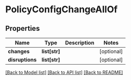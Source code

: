# PolicyConfigChangeAllOf

## Properties
Name | Type | Description | Notes
------------ | ------------- | ------------- | -------------
**changes** | **list[str]** |  | [optional] 
**disruptions** | **list[str]** |  | [optional] 

[[Back to Model list]](../README.md#documentation-for-models) [[Back to API list]](../README.md#documentation-for-api-endpoints) [[Back to README]](../README.md)


